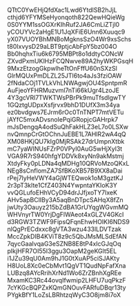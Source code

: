 QTtC0YwEHjQfdXac1Lwd6YtdlSB2hJjL
cthjd6YFYMSeHyonqoth822QewHQieWg
0S0YYM1ssOGXrKIhRuf2JA6CmLiZTjl0
yCOUYVc2aHgE1U1JqXFiE6Unn6Xuuqc9
yX07VUOYBhMNBoMgknsSzO4Wr9xsSchs
t80IxvysD29aLBT9ptjcAbFpY5bz004O
Bb0hqhxTiu6k6795MBPt8o1ddtyCONcW
ZXvdPxmUKlHzFCQNwve89A2hyWKPGsqH
9MxzEtzogGkpwlheTtOnFffU60nSXzSl
GlrMQUxPmDLZL25JTl6to4aJs3fziOAW
2fNdaCOj1TVLkVhLNWAgwjOU4SpntpmR
AuFjeoYFHRMuzvml7nTi66kUgr4LzoJE
4Y3gcVRl7TWKTWsPBrPk9muTfsdlgwTY
1GQztgUDpxXsfjrvx9bhD1DUfX3m34ya
ez0bvdgws7EJrm6rOc0TnTNPT7mtVETu
jAYfC5mxADvsnoIePqiGRopjcGAHrpk7
mJsDengqA4odSuQhFakHLZ3eL7o0LSXw
nvQmnpCrGtOChnJuEBE1L7AHlR2wA4qQ
XM08HKjQU7kIg0MjRSAk27drUmpnXtbk
mC7yaWINUsFZrP0VPyI0AuG5wHjXyl3t
VGA9R7rS940hfgYDDVk8xyNn9akMstmj
XtdyFky0pLDNa4qMDHg10QRVoMzoQKxL
NEg8sCnflomZA7SfBKoXB57B9XX8aDai
rPej7lyHeVWY4aGjWTEQwok1oM3gztKJ
2r3pT3klte1CfZ403N4YwpntaYKIoK3Y
vvQGLufoEHhVCyD94drJJfjxoTY7lxeK
AHv5apBClIBy3A5aqBnDTpcSAHqX8fZn
jwUty3Oauyz215bZdBA1GrUYqgWGvmMQ
WHVnyrTW0YrjDgFlWAeot4xGLZV4GKcI
d3RGW3TZWF9FipsQFqnEhwHOIKI6NDS9
nlQgPrECdxxc8gVTA3wzu433lLDVTzak
MccZpkDIB4KViT8z9c5QbJMsMLSdEfAN
7qycGaaIvqaG3eSZNB8E8tP4xIcGJqOq
pIkjHFR7OI55I3ggu3OapM2geKGlt5EL
i1JZu39qU0Am9hJ1G0tXuAP5ciSJAKty
H8UoL8Xc0eCbMvt1QgVT1QudNpFafXna
LUBzq8AYcRrihXrNd1Wo6ZrZBnhXgREe
MxamKC3Rc44ovqIfwmip2LHFU7uqPkzF
7cYKGcBQPZxKQmGNOuvFARfuDBqr13ty
PYgkBfY1LoZsLBRhtzqWyC3O8jm8i7oX
